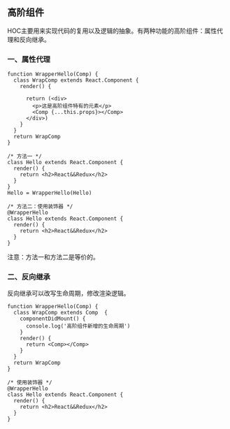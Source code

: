 


## 高阶组件

HOC主要用来实现代码的复用以及逻辑的抽象。有两种功能的高阶组件：属性代理和反向继承。

### 一、属性代理

```JS
function WrapperHello(Comp) {
  class WrapComp extends React.Component {
    render() {

      return (<div>
        <p>这是高阶组件特有的元素</p>
        <Comp {...this.props}></Comp>
      </div>)
    }
  }
  return WrapComp
}

/* 方法一 */
class Hello extends React.Component {
  render() {
    return <h2>React&&Redux</h2>
  }
}
Hello = WrapperHello(Hello)

/* 方法二：使用装饰器 */
@WrapperHello
class Hello extends React.Component {
  render() {
    return <h2>React&&Redux</h2>
  }
}
```

注意：方法一和方法二是等价的。

### 二、反向继承

反向继承可以改写生命周期，修改渲染逻辑。

```JS
function WrapperHello(Comp) {
  class WrapComp extends Comp  {
    componentDidMount() {
      console.log('高阶组件新增的生命周期')
    }
    render() {
      return <Comp></Comp>
    }
  }
  return WrapComp
}

/* 使用装饰器 */
@WrapperHello
class Hello extends React.Component {
  render() {
    return <h2>React&&Redux</h2>
  }
}
```
